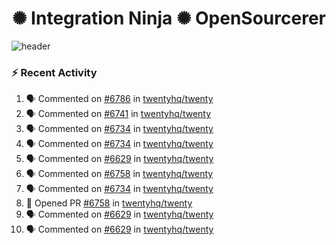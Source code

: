  
<h1 align="center">✺ Integration Ninja ✺ OpenSourcerer</h1>

![header](https://github.com/Nabhag8848/Nabhag8848/assets/65061890/3ecbdaa2-ea2a-4413-a40a-87945f5fb05a)

### :zap: Recent Activity

<!--START_SECTION:activity-->
1. 🗣 Commented on [#6786](https://github.com/twentyhq/twenty/issues/6786#issuecomment-2318365526) in [twentyhq/twenty](https://github.com/twentyhq/twenty)
2. 🗣 Commented on [#6741](https://github.com/twentyhq/twenty/issues/6741#issuecomment-2317315374) in [twentyhq/twenty](https://github.com/twentyhq/twenty)
3. 🗣 Commented on [#6734](https://github.com/twentyhq/twenty/issues/6734#issuecomment-2317025447) in [twentyhq/twenty](https://github.com/twentyhq/twenty)
4. 🗣 Commented on [#6734](https://github.com/twentyhq/twenty/issues/6734#issuecomment-2315713446) in [twentyhq/twenty](https://github.com/twentyhq/twenty)
5. 🗣 Commented on [#6629](https://github.com/twentyhq/twenty/pull/6629#issuecomment-2315673793) in [twentyhq/twenty](https://github.com/twentyhq/twenty)
6. 🗣 Commented on [#6758](https://github.com/twentyhq/twenty/pull/6758#issuecomment-2315035941) in [twentyhq/twenty](https://github.com/twentyhq/twenty)
7. 🗣 Commented on [#6734](https://github.com/twentyhq/twenty/issues/6734#issuecomment-2314948951) in [twentyhq/twenty](https://github.com/twentyhq/twenty)
8. 💪 Opened PR [#6758](https://github.com/twentyhq/twenty/pull/6758) in [twentyhq/twenty](https://github.com/twentyhq/twenty)
9. 🗣 Commented on [#6629](https://github.com/twentyhq/twenty/pull/6629#issuecomment-2314587417) in [twentyhq/twenty](https://github.com/twentyhq/twenty)
10. 🗣 Commented on [#6629](https://github.com/twentyhq/twenty/pull/6629#issuecomment-2314579781) in [twentyhq/twenty](https://github.com/twentyhq/twenty)
<!--END_SECTION:activity-->

  



